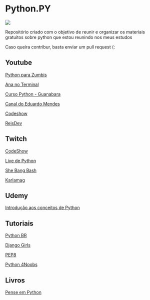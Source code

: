 # Python.PY

<img src="https://i2.wp.com/www.vooo.pro/insights/wp-content/uploads/2018/05/Python_logo.png" />

<p>Repositório criado com o objetivo de reunir e organizar os materiais gratuitos sobre python que estou reunindo nos meus estudos</p>
<p>Caso queira contribur, basta enviar um pull request (:</p>

## Youtube


<p><a href="https://www.youtube.com/channel/UCripRddD4BnaMcU833ExuwA">Python para Zumbis</a></p>
<p><a href="https://www.youtube.com/channel/UCjBDPBy_A8bUnyiXQrwyuxg">Ana no Terminal</a></p>
<p><a href="https://www.youtube.com/watch?v=S9uPNppGsGo&app=desktop">Curso Python - Guanabara</a></p>
<p><a href="https://www.youtube.com/eduardomendes">Canal do Eduardo Mendes</a></p>
<p><a href="https://www.youtube.com/watch?v=KA_isOSCgoY&list=PLjSf4DcGBdiGxUvXpz4faBkhB_DCu56cq">Codeshow</a>
<p><a href="https://www.youtube.com/watch?v=zVdnopPLnKE">ReisDev</a></p>
  
## Twitch

<p><a href="https://www.twitch.tv/codeshow ">CodeShow</a></p>
<p><a href="hhttps://www.twitch.tv/livedepythonp">Live de Python</a></p>
<p><a href="https://www.twitch.tv/shebangbash">She Bang Bash</a></p>
<p><a href="https://www.twitch.tv/karlamag">Karlamag</a></p>

## Udemy

<p><a href="https://www.udemy.com/course/introducao-aos-conceitos-de-python/">Introdução aos conceitos de Python</a></p>

## Tutoriais

<p><a href="https://python.org.br/introducao/">Python BR</a></p>
<p><a href="https://tutorial.djangogirls.org/pt/">Django Girls</a></p>
<p><a href="https://www.python.org/dev/peps/pep-0008/">PEP8</a></p>
<p><a href="https://github.com/wendrewdevelop/python4noobs">Python 4Noobs</a></p>

## Livros

<p><a href="https://penseallen.github.io/PensePython2e/">Pense em Python</a></p>



